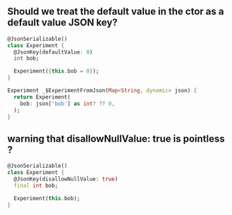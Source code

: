 ## Should we treat the default value in the ctor as a default value JSON key?

```dart
@JsonSerializable()
class Experiment {
  @JsonKey(defaultValue: 0)
  int bob;

  Experiment({this.bob = 0});
}

Experiment _$ExperimentFromJson(Map<String, dynamic> json) {
  return Experiment(
    bob: json['bob'] as int? ?? 0,
  );
}
```

## warning that disallowNullValue: true is pointless ?

```dart
@JsonSerializable()
class Experiment {
  @JsonKey(disallowNullValue: true)
  final int bob;

  Experiment(this.bob);
}
```



